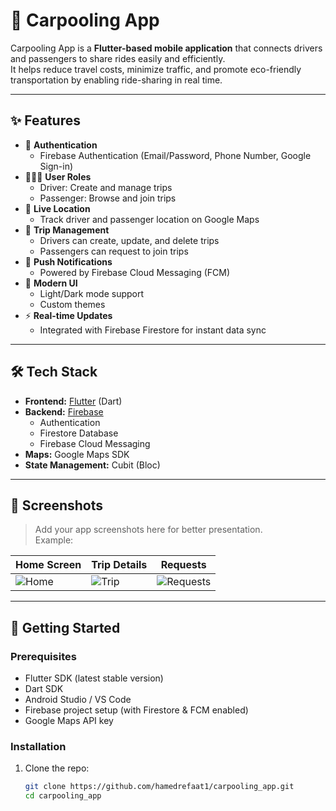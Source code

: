 # 🚗 Carpooling App

Carpooling App is a **Flutter-based mobile application** that connects drivers and passengers to share rides easily and efficiently.  
It helps reduce travel costs, minimize traffic, and promote eco-friendly transportation by enabling ride-sharing in real time.

---

## ✨ Features

- 🔐 **Authentication**
  - Firebase Authentication (Email/Password, Phone Number, Google Sign-in)
- 🧑‍🤝‍🧑 **User Roles**
  - Driver: Create and manage trips
  - Passenger: Browse and join trips
- 📍 **Live Location**
  - Track driver and passenger location on Google Maps
- 📅 **Trip Management**
  - Drivers can create, update, and delete trips
  - Passengers can request to join trips
- 🔔 **Push Notifications**
  - Powered by Firebase Cloud Messaging (FCM)
- 🎨 **Modern UI**
  - Light/Dark mode support
  - Custom themes
- ⚡ **Real-time Updates**
  - Integrated with Firebase Firestore for instant data sync

---

## 🛠️ Tech Stack

- **Frontend:** [Flutter](https://flutter.dev/) (Dart)
- **Backend:** [Firebase](https://firebase.google.com/)  
  - Authentication  
  - Firestore Database  
  - Firebase Cloud Messaging  
- **Maps:** Google Maps SDK
- **State Management:** Cubit (Bloc)

---

## 📱 Screenshots

> Add your app screenshots here for better presentation.  
Example:

| Home Screen | Trip Details | Requests |
|-------------|--------------|----------|
| ![Home](docs/screenshots/home.png) | ![Trip](docs/screenshots/trip.png) | ![Requests](docs/screenshots/requests.png) |

---

## 🚀 Getting Started

### Prerequisites
- Flutter SDK (latest stable version)
- Dart SDK
- Android Studio / VS Code
- Firebase project setup (with Firestore & FCM enabled)
- Google Maps API key

### Installation

1. Clone the repo:
   ```bash
   git clone https://github.com/hamedrefaat1/carpooling_app.git
   cd carpooling_app
